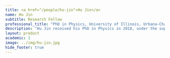 ```yaml
---
title: <a href="/people/hu-jin">Hu Jin</a>
name: Hu Jin
subtitle: Research Fellow
professional_title: "PhD in Physics, University of Illinois, Urbana-Champaign"  # Joined professional titles
description: "Hu Jin received his PhD in Physics in 2018, under the supervision of Professor Jun S. Song in the Department of Physics and Center for the Physics of Living Cells at the University of Illinois, Urbana-Champaign. During his doctoral training, Hu has conducted both computational physics research modeling chromatin structure and bioinformatics research studying stem cell and cancer biology. His PhD thesis focused on developing quantitative computational methods for unraveling the principles guiding nucleosome positioning. In the Park Lab, he is working on development and application of computational methods for integration of three-dimensional chromosomal interaction data with DNA mutation data."
layout: product
academic: 1
image: ../img/hu-jin.jpg
hide_footer: true
---
```

